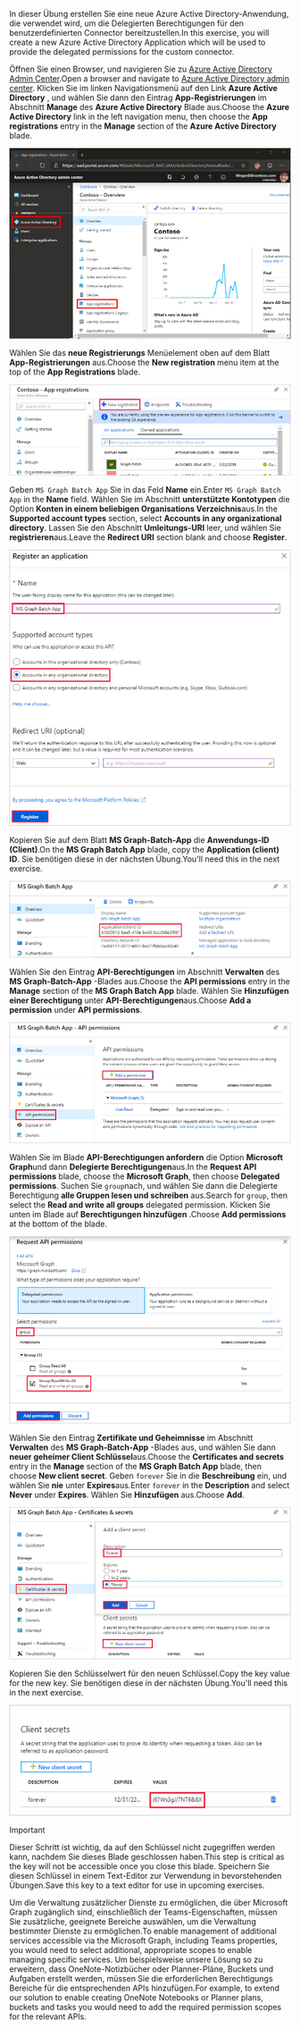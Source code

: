 <!-- markdownlint-disable MD002 MD041 -->

<span data-ttu-id="56401-101">In dieser Übung erstellen Sie eine neue Azure Active Directory-Anwendung, die verwendet wird, um die Delegierten Berechtigungen für den benutzerdefinierten Connector bereitzustellen.</span><span class="sxs-lookup"><span data-stu-id="56401-101">In this exercise, you will create a new Azure Active Directory Application which will be used to provide the delegated permissions for the custom connector.</span></span>

<span data-ttu-id="56401-102">Öffnen Sie einen Browser, und navigieren Sie zu [Azure Active Directory Admin Center](https://aad.portal.azure.com).</span><span class="sxs-lookup"><span data-stu-id="56401-102">Open a browser and navigate to [Azure Active Directory admin center](https://aad.portal.azure.com).</span></span> <span data-ttu-id="56401-103">Klicken Sie im linken Navigationsmenü auf den Link **Azure Active Directory** , und wählen Sie dann den Eintrag **App-Registrierungen** im Abschnitt **Manage** des **Azure Active Directory** Blade aus.</span><span class="sxs-lookup"><span data-stu-id="56401-103">Choose the **Azure Active Directory** link in the left navigation menu, then choose the **App registrations** entry in the **Manage** section of the **Azure Active Directory** blade.</span></span>

![Ein Screenshot des Azure Active Directory Blade im Azure Active Directory Admin Center](./images/app-reg-preview1.png)

<span data-ttu-id="56401-105">Wählen Sie das **neue Registrierungs** Menüelement oben auf dem Blatt **App-Registrierungen** aus.</span><span class="sxs-lookup"><span data-stu-id="56401-105">Choose the **New registration** menu item at the top of the **App Registrations** blade.</span></span>

![Ein Screenshot des Blatts "App-Registrierungen" im Azure Active Directory Admin Center](./images/app-reg-preview2.png)

<span data-ttu-id="56401-107">Geben `MS Graph Batch App` Sie in das Feld **Name** ein.</span><span class="sxs-lookup"><span data-stu-id="56401-107">Enter `MS Graph Batch App` in the **Name** field.</span></span> <span data-ttu-id="56401-108">Wählen Sie im Abschnitt **unterstützte Kontotypen** die Option **Konten in einem beliebigen Organisations Verzeichnis**aus.</span><span class="sxs-lookup"><span data-stu-id="56401-108">In the **Supported account types** section, select **Accounts in any organizational directory**.</span></span> <span data-ttu-id="56401-109">Lassen Sie den Abschnitt **Umleitungs-URI** leer, und wählen Sie **registrieren**aus.</span><span class="sxs-lookup"><span data-stu-id="56401-109">Leave the **Redirect URI** section blank and choose **Register**.</span></span>

![Ein Screenshot des Registers eines Anwendungs Blatts im Azure Active Directory Admin Center](./images/app-reg-preview3.png)

<span data-ttu-id="56401-111">Kopieren Sie auf dem Blatt **MS Graph-Batch-App** die **Anwendungs-ID (Client)**.</span><span class="sxs-lookup"><span data-stu-id="56401-111">On the **MS Graph Batch App** blade, copy the **Application (client) ID**.</span></span> <span data-ttu-id="56401-112">Sie benötigen diese in der nächsten Übung.</span><span class="sxs-lookup"><span data-stu-id="56401-112">You'll need this in the next exercise.</span></span>

![Ein Screenshot der registrierten Anwendungsseite](./images/app-reg-preview4.png)

<span data-ttu-id="56401-114">Wählen Sie den Eintrag **API-Berechtigungen** im Abschnitt **Verwalten** des **MS Graph-Batch-App** -Blades aus.</span><span class="sxs-lookup"><span data-stu-id="56401-114">Choose the **API permissions** entry in the **Manage** section of the **MS Graph Batch App** blade.</span></span> <span data-ttu-id="56401-115">Wählen Sie **Hinzufügen einer Berechtigung** unter **API-Berechtigungen**aus.</span><span class="sxs-lookup"><span data-stu-id="56401-115">Choose **Add a permission** under **API permissions**.</span></span>

![Ein Screenshot des API-Berechtigungs Blatts](./images/app-perms-preview1.png)

<span data-ttu-id="56401-117">Wählen Sie im Blade **API-Berechtigungen anfordern** die Option **Microsoft Graph**und dann **Delegierte Berechtigungen**aus.</span><span class="sxs-lookup"><span data-stu-id="56401-117">In the **Request API permissions** blade, choose the **Microsoft Graph**, then choose **Delegated permissions**.</span></span> <span data-ttu-id="56401-118">Suchen Sie `group`nach, und wählen Sie dann die Delegierte Berechtigung **alle Gruppen lesen und schreiben** aus.</span><span class="sxs-lookup"><span data-stu-id="56401-118">Search for `group`, then select the **Read and write all groups** delegated permission.</span></span> <span data-ttu-id="56401-119">Klicken Sie unten im Blade auf **Berechtigungen hinzufügen** .</span><span class="sxs-lookup"><span data-stu-id="56401-119">Choose **Add permissions** at the bottom of the blade.</span></span>

 ![Ein Screenshot des Blades für Anforderungs-API-Berechtigungen](./images/app-perms-preview2.png)

<span data-ttu-id="56401-121">Wählen Sie den Eintrag **Zertifikate und Geheimnisse** im Abschnitt **Verwalten** des **MS Graph-Batch-App** -Blades aus, und wählen Sie dann **neuer geheimer Client Schlüssel**aus.</span><span class="sxs-lookup"><span data-stu-id="56401-121">Choose the **Certificates and secrets** entry in the **Manage** section of the **MS Graph Batch App** blade, then choose **New client secret**.</span></span> <span data-ttu-id="56401-122">Geben `forever` Sie in die **Beschreibung** ein, und wählen Sie **nie** unter **Expires**aus.</span><span class="sxs-lookup"><span data-stu-id="56401-122">Enter `forever` in the **Description** and select **Never** under **Expires**.</span></span> <span data-ttu-id="56401-123">Wählen Sie **Hinzufügen** aus.</span><span class="sxs-lookup"><span data-stu-id="56401-123">Choose **Add**.</span></span>

![Ein Screenshot des Blatts "Zertifikat und Geheimnisse"](./images/app-key-preview1.png)

<span data-ttu-id="56401-125">Kopieren Sie den Schlüsselwert für den neuen Schlüssel.</span><span class="sxs-lookup"><span data-stu-id="56401-125">Copy the key value for the new key.</span></span> <span data-ttu-id="56401-126">Sie benötigen diese in der nächsten Übung.</span><span class="sxs-lookup"><span data-stu-id="56401-126">You'll need this in the next exercise.</span></span>

![Ein Screenshot des neuen geheimen Client Schlüssels](./images/app-key-preview2.png)

> [!IMPORTANT]
> <span data-ttu-id="56401-128">Dieser Schritt ist wichtig, da auf den Schlüssel nicht zugegriffen werden kann, nachdem Sie dieses Blade geschlossen haben.</span><span class="sxs-lookup"><span data-stu-id="56401-128">This step is critical as the key will not be accessible once you close this blade.</span></span> <span data-ttu-id="56401-129">Speichern Sie diesen Schlüssel in einem Text-Editor zur Verwendung in bevorstehenden Übungen.</span><span class="sxs-lookup"><span data-stu-id="56401-129">Save this key to a text editor for use in upcoming exercises.</span></span>

<span data-ttu-id="56401-130">Um die Verwaltung zusätzlicher Dienste zu ermöglichen, die über Microsoft Graph zugänglich sind, einschließlich der Teams-Eigenschaften, müssen Sie zusätzliche, geeignete Bereiche auswählen, um die Verwaltung bestimmter Dienste zu ermöglichen.</span><span class="sxs-lookup"><span data-stu-id="56401-130">To enable management of additional services accessible via the Microsoft Graph, including Teams properties, you would need to select additional, appropriate scopes to enable managing specific services.</span></span> <span data-ttu-id="56401-131">Um beispielsweise unsere Lösung so zu erweitern, dass OneNote-Notizbücher oder Planner-Pläne, Buckets und Aufgaben erstellt werden, müssen Sie die erforderlichen Berechtigungs Bereiche für die entsprechenden APIs hinzufügen.</span><span class="sxs-lookup"><span data-stu-id="56401-131">For example, to extend our solution to enable creating OneNote Notebooks or Planner plans, buckets and tasks you would need to add the required permission scopes for the relevant APIs.</span></span>
